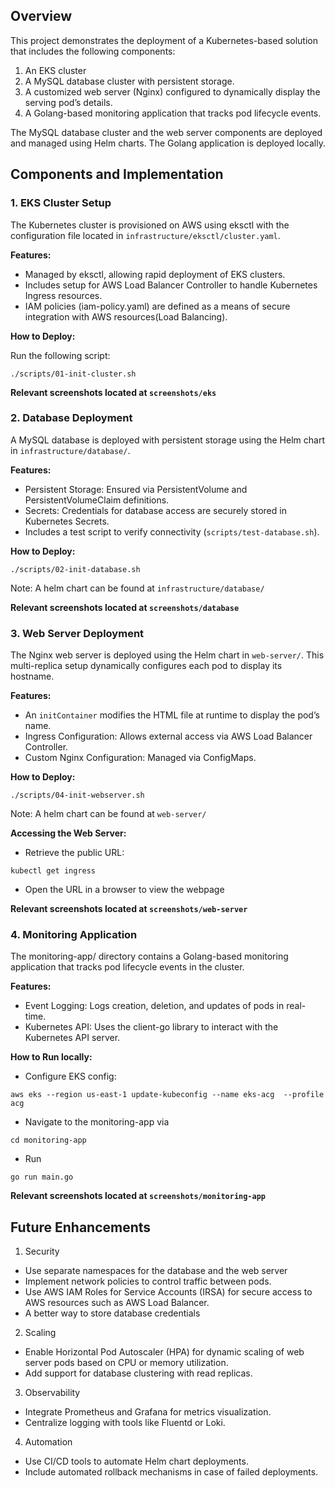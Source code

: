 ## Overview

This project demonstrates the deployment of a Kubernetes-based solution that includes the following components:

1. An EKS cluster
2. A MySQL database cluster with persistent storage.
3. A customized web server (Nginx) configured to dynamically display the serving pod’s details.
4. A Golang-based monitoring application that tracks pod lifecycle events.

The MySQL database cluster and the web server components are deployed and managed using Helm charts. The Golang application is deployed locally.

## Components and Implementation

### 1. EKS Cluster Setup

The Kubernetes cluster is provisioned on AWS using eksctl with the configuration file located in `infrastructure/eksctl/cluster.yaml`.

**Features:**
- Managed by eksctl, allowing rapid deployment of EKS clusters.
- Includes setup for AWS Load Balancer Controller to handle Kubernetes Ingress resources.
- IAM policies (iam-policy.yaml) are defined as a means of secure integration with AWS resources(Load Balancing).

**How to Deploy:**

Run the following script:
```
./scripts/01-init-cluster.sh
```

**Relevant screenshots located at `screenshots/eks`**

### 2. Database Deployment

A MySQL database is deployed with persistent storage using the Helm chart in `infrastructure/database/`.

**Features:**
- Persistent Storage: Ensured via PersistentVolume and PersistentVolumeClaim definitions.
- Secrets: Credentials for database access are securely stored in Kubernetes Secrets.
- Includes a test script to verify connectivity (`scripts/test-database.sh`).

**How to Deploy:**

```
./scripts/02-init-database.sh
```

Note: A helm chart can be found at `infrastructure/database/`

**Relevant screenshots located at `screenshots/database`**

### 3. Web Server Deployment

The Nginx web server is deployed using the Helm chart in `web-server/`. This multi-replica setup dynamically configures each pod to display its hostname.

**Features:**
- An `initContainer` modifies the HTML file at runtime to display the pod’s name.
- Ingress Configuration: Allows external access via AWS Load Balancer Controller.
- Custom Nginx Configuration: Managed via ConfigMaps.

**How to Deploy:**

```
./scripts/04-init-webserver.sh
```

Note: A helm chart can be found at `web-server/`

**Accessing the Web Server:**

- Retrieve the public URL:
```
kubectl get ingress
```
- Open the URL in a browser to view the webpage

**Relevant screenshots located at `screenshots/web-server`**

### 4. Monitoring Application

The monitoring-app/ directory contains a Golang-based monitoring application that tracks pod lifecycle events in the cluster.

**Features:**
- Event Logging: Logs creation, deletion, and updates of pods in real-time.
- Kubernetes API: Uses the client-go library to interact with the Kubernetes API server.

**How to Run locally:**

- Configure EKS config:
```
aws eks --region us-east-1 update-kubeconfig --name eks-acg  --profile acg
```

- Navigate to the monitoring-app via 
```
cd monitoring-app
```

- Run 
```
go run main.go
```

**Relevant screenshots located at `screenshots/monitoring-app`**

## Future Enhancements

1. Security

- Use separate namespaces for the database and the web server
- Implement network policies to control traffic between pods.
- Use AWS IAM Roles for Service Accounts (IRSA) for secure access to AWS resources such as AWS Load Balancer.
- A better way to store database credentials

2. Scaling
- Enable Horizontal Pod Autoscaler (HPA) for dynamic scaling of web server pods based on CPU or memory utilization.
- Add support for database clustering with read replicas.

3. Observability
- Integrate Prometheus and Grafana for metrics visualization.
- Centralize logging with tools like Fluentd or Loki.

4. Automation
- Use CI/CD tools to automate Helm chart deployments.
- Include automated rollback mechanisms in case of failed deployments.


